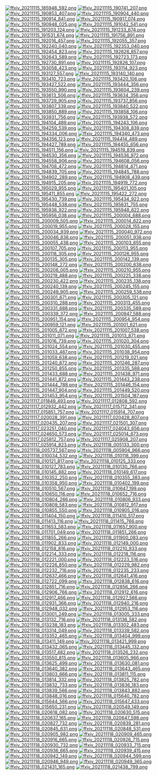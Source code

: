 [![ffxiv_20211115_185948_592.png](./image_e/ffxiv_20211115_185948_592.png)](./image_e/ffxiv_20211115_185948_592.png) 
[![ffxiv_20211115_190741_207.png](./image_e/ffxiv_20211115_190741_207.png)](./image_e/ffxiv_20211115_190741_207.png) 
[![ffxiv_20211115_190853_407.png](./image_e/ffxiv_20211115_190853_407.png)](./image_e/ffxiv_20211115_190853_407.png) 
[![ffxiv_20211115_190904_440.png](./image_e/ffxiv_20211115_190904_440.png)](./image_e/ffxiv_20211115_190904_440.png) 
[![ffxiv_20211115_190914_841.png](./image_e/ffxiv_20211115_190914_841.png)](./image_e/ffxiv_20211115_190914_841.png) 
[![ffxiv_20211115_190917_074.png](./image_e/ffxiv_20211115_190917_074.png)](./image_e/ffxiv_20211115_190917_074.png) 
[![ffxiv_20211115_190948_025.png](./image_e/ffxiv_20211115_190948_025.png)](./image_e/ffxiv_20211115_190948_025.png) 
[![ffxiv_20211115_191042_541.png](./image_e/ffxiv_20211115_191042_541.png)](./image_e/ffxiv_20211115_191042_541.png) 
[![ffxiv_20211115_191203_124.png](./image_e/ffxiv_20211115_191203_124.png)](./image_e/ffxiv_20211115_191203_124.png) 
[![ffxiv_20211115_191233_674.png](./image_e/ffxiv_20211115_191233_674.png)](./image_e/ffxiv_20211115_191233_674.png) 
[![ffxiv_20211115_191531_674.png](./image_e/ffxiv_20211115_191531_674.png)](./image_e/ffxiv_20211115_191531_674.png) 
[![ffxiv_20211115_191756_891.png](./image_e/ffxiv_20211115_191756_891.png)](./image_e/ffxiv_20211115_191756_891.png) 
[![ffxiv_20211115_192016_457.png](./image_e/ffxiv_20211115_192016_457.png)](./image_e/ffxiv_20211115_192016_457.png) 
[![ffxiv_20211115_192055_357.png](./image_e/ffxiv_20211115_192055_357.png)](./image_e/ffxiv_20211115_192055_357.png) 
[![ffxiv_20211115_192240_040.png](./image_e/ffxiv_20211115_192240_040.png)](./image_e/ffxiv_20211115_192240_040.png) 
[![ffxiv_20211115_192353_040.png](./image_e/ffxiv_20211115_192353_040.png)](./image_e/ffxiv_20211115_192353_040.png) 
[![ffxiv_20211115_192454_823.png](./image_e/ffxiv_20211115_192454_823.png)](./image_e/ffxiv_20211115_192454_823.png) 
[![ffxiv_20211115_192626_857.png](./image_e/ffxiv_20211115_192626_857.png)](./image_e/ffxiv_20211115_192626_857.png) 
[![ffxiv_20211115_192643_589.png](./image_e/ffxiv_20211115_192643_589.png)](./image_e/ffxiv_20211115_192643_589.png) 
[![ffxiv_20211115_192723_173.png](./image_e/ffxiv_20211115_192723_173.png)](./image_e/ffxiv_20211115_192723_173.png) 
[![ffxiv_20211115_192730_891.png](./image_e/ffxiv_20211115_192730_891.png)](./image_e/ffxiv_20211115_192730_891.png) 
[![ffxiv_20211115_192826_107.png](./image_e/ffxiv_20211115_192826_107.png)](./image_e/ffxiv_20211115_192826_107.png) 
[![ffxiv_20211115_193058_423.png](./image_e/ffxiv_20211115_193058_423.png)](./image_e/ffxiv_20211115_193058_423.png) 
[![ffxiv_20211115_193114_923.png](./image_e/ffxiv_20211115_193114_923.png)](./image_e/ffxiv_20211115_193114_923.png) 
[![ffxiv_20211115_193127_557.png](./image_e/ffxiv_20211115_193127_557.png)](./image_e/ffxiv_20211115_193127_557.png) 
[![ffxiv_20211115_193140_140.png](./image_e/ffxiv_20211115_193140_140.png)](./image_e/ffxiv_20211115_193140_140.png) 
[![ffxiv_20211115_193410_723.png](./image_e/ffxiv_20211115_193410_723.png)](./image_e/ffxiv_20211115_193410_723.png) 
[![ffxiv_20211115_193420_106.png](./image_e/ffxiv_20211115_193420_106.png)](./image_e/ffxiv_20211115_193420_106.png) 
[![ffxiv_20211115_193427_522.png](./image_e/ffxiv_20211115_193427_522.png)](./image_e/ffxiv_20211115_193427_522.png) 
[![ffxiv_20211115_193444_356.png](./image_e/ffxiv_20211115_193444_356.png)](./image_e/ffxiv_20211115_193444_356.png) 
[![ffxiv_20211115_193550_990.png](./image_e/ffxiv_20211115_193550_990.png)](./image_e/ffxiv_20211115_193550_990.png) 
[![ffxiv_20211115_193604_239.png](./image_e/ffxiv_20211115_193604_239.png)](./image_e/ffxiv_20211115_193604_239.png) 
[![ffxiv_20211115_193613_506.png](./image_e/ffxiv_20211115_193613_506.png)](./image_e/ffxiv_20211115_193613_506.png) 
[![ffxiv_20211115_193634_356.png](./image_e/ffxiv_20211115_193634_356.png)](./image_e/ffxiv_20211115_193634_356.png) 
[![ffxiv_20211115_193729_905.png](./image_e/ffxiv_20211115_193729_905.png)](./image_e/ffxiv_20211115_193729_905.png) 
[![ffxiv_20211115_193737_856.png](./image_e/ffxiv_20211115_193737_856.png)](./image_e/ffxiv_20211115_193737_856.png) 
[![ffxiv_20211115_193807_339.png](./image_e/ffxiv_20211115_193807_339.png)](./image_e/ffxiv_20211115_193807_339.png) 
[![ffxiv_20211115_193840_522.png](./image_e/ffxiv_20211115_193840_522.png)](./image_e/ffxiv_20211115_193840_522.png) 
[![ffxiv_20211115_193850_889.png](./image_e/ffxiv_20211115_193850_889.png)](./image_e/ffxiv_20211115_193850_889.png) 
[![ffxiv_20211115_193858_106.png](./image_e/ffxiv_20211115_193858_106.png)](./image_e/ffxiv_20211115_193858_106.png) 
[![ffxiv_20211115_193931_756.png](./image_e/ffxiv_20211115_193931_756.png)](./image_e/ffxiv_20211115_193931_756.png) 
[![ffxiv_20211115_193938_572.png](./image_e/ffxiv_20211115_193938_572.png)](./image_e/ffxiv_20211115_193938_572.png) 
[![ffxiv_20211115_194104_489.png](./image_e/ffxiv_20211115_194104_489.png)](./image_e/ffxiv_20211115_194104_489.png) 
[![ffxiv_20211115_194243_106.png](./image_e/ffxiv_20211115_194243_106.png)](./image_e/ffxiv_20211115_194243_106.png) 
[![ffxiv_20211115_194259_539.png](./image_e/ffxiv_20211115_194259_539.png)](./image_e/ffxiv_20211115_194259_539.png) 
[![ffxiv_20211115_194308_839.png](./image_e/ffxiv_20211115_194308_839.png)](./image_e/ffxiv_20211115_194308_839.png) 
[![ffxiv_20211115_194334_006.png](./image_e/ffxiv_20211115_194334_006.png)](./image_e/ffxiv_20211115_194334_006.png) 
[![ffxiv_20211115_194340_473.png](./image_e/ffxiv_20211115_194340_473.png)](./image_e/ffxiv_20211115_194340_473.png) 
[![ffxiv_20211115_194356_123.png](./image_e/ffxiv_20211115_194356_123.png)](./image_e/ffxiv_20211115_194356_123.png) 
[![ffxiv_20211115_194414_489.png](./image_e/ffxiv_20211115_194414_489.png)](./image_e/ffxiv_20211115_194414_489.png) 
[![ffxiv_20211115_194427_789.png](./image_e/ffxiv_20211115_194427_789.png)](./image_e/ffxiv_20211115_194427_789.png) 
[![ffxiv_20211115_194455_656.png](./image_e/ffxiv_20211115_194455_656.png)](./image_e/ffxiv_20211115_194455_656.png) 
[![ffxiv_20211115_194511_156.png](./image_e/ffxiv_20211115_194511_156.png)](./image_e/ffxiv_20211115_194511_156.png) 
[![ffxiv_20211115_194519_839.png](./image_e/ffxiv_20211115_194519_839.png)](./image_e/ffxiv_20211115_194519_839.png) 
[![ffxiv_20211115_194530_356.png](./image_e/ffxiv_20211115_194530_356.png)](./image_e/ffxiv_20211115_194530_356.png) 
[![ffxiv_20211115_194536_972.png](./image_e/ffxiv_20211115_194536_972.png)](./image_e/ffxiv_20211115_194536_972.png) 
[![ffxiv_20211115_194558_906.png](./image_e/ffxiv_20211115_194558_906.png)](./image_e/ffxiv_20211115_194558_906.png) 
[![ffxiv_20211115_194608_056.png](./image_e/ffxiv_20211115_194608_056.png)](./image_e/ffxiv_20211115_194608_056.png) 
[![ffxiv_20211115_194708_472.png](./image_e/ffxiv_20211115_194708_472.png)](./image_e/ffxiv_20211115_194708_472.png) 
[![ffxiv_20211115_194814_471.png](./image_e/ffxiv_20211115_194814_471.png)](./image_e/ffxiv_20211115_194814_471.png) 
[![ffxiv_20211115_194839_705.png](./image_e/ffxiv_20211115_194839_705.png)](./image_e/ffxiv_20211115_194839_705.png) 
[![ffxiv_20211115_194845_788.png](./image_e/ffxiv_20211115_194845_788.png)](./image_e/ffxiv_20211115_194845_788.png) 
[![ffxiv_20211115_194902_289.png](./image_e/ffxiv_20211115_194902_289.png)](./image_e/ffxiv_20211115_194902_289.png) 
[![ffxiv_20211115_194908_439.png](./image_e/ffxiv_20211115_194908_439.png)](./image_e/ffxiv_20211115_194908_439.png) 
[![ffxiv_20211115_194915_205.png](./image_e/ffxiv_20211115_194915_205.png)](./image_e/ffxiv_20211115_194915_205.png) 
[![ffxiv_20211115_194919_772.png](./image_e/ffxiv_20211115_194919_772.png)](./image_e/ffxiv_20211115_194919_772.png) 
[![ffxiv_20211115_195029_955.png](./image_e/ffxiv_20211115_195029_955.png)](./image_e/ffxiv_20211115_195029_955.png) 
[![ffxiv_20211115_195401_105.png](./image_e/ffxiv_20211115_195401_105.png)](./image_e/ffxiv_20211115_195401_105.png) 
[![ffxiv_20211115_195411_855.png](./image_e/ffxiv_20211115_195411_855.png)](./image_e/ffxiv_20211115_195411_855.png) 
[![ffxiv_20211115_195422_272.png](./image_e/ffxiv_20211115_195422_272.png)](./image_e/ffxiv_20211115_195422_272.png) 
[![ffxiv_20211115_195430_739.png](./image_e/ffxiv_20211115_195430_739.png)](./image_e/ffxiv_20211115_195430_739.png) 
[![ffxiv_20211115_195434_922.png](./image_e/ffxiv_20211115_195434_922.png)](./image_e/ffxiv_20211115_195434_922.png) 
[![ffxiv_20211115_195448_538.png](./image_e/ffxiv_20211115_195448_538.png)](./image_e/ffxiv_20211115_195448_538.png) 
[![ffxiv_20211115_195631_755.png](./image_e/ffxiv_20211115_195631_755.png)](./image_e/ffxiv_20211115_195631_755.png) 
[![ffxiv_20211115_195938_922.png](./image_e/ffxiv_20211115_195938_922.png)](./image_e/ffxiv_20211115_195938_922.png) 
[![ffxiv_20211115_195948_622.png](./image_e/ffxiv_20211115_195948_622.png)](./image_e/ffxiv_20211115_195948_622.png) 
[![ffxiv_20211115_195956_038.png](./image_e/ffxiv_20211115_195956_038.png)](./image_e/ffxiv_20211115_195956_038.png) 
[![ffxiv_20211115_200004_688.png](./image_e/ffxiv_20211115_200004_688.png)](./image_e/ffxiv_20211115_200004_688.png) 
[![ffxiv_20211115_200009_505.png](./image_e/ffxiv_20211115_200009_505.png)](./image_e/ffxiv_20211115_200009_505.png) 
[![ffxiv_20211115_200014_622.png](./image_e/ffxiv_20211115_200014_622.png)](./image_e/ffxiv_20211115_200014_622.png) 
[![ffxiv_20211115_200019_955.png](./image_e/ffxiv_20211115_200019_955.png)](./image_e/ffxiv_20211115_200019_955.png) 
[![ffxiv_20211115_200028_155.png](./image_e/ffxiv_20211115_200028_155.png)](./image_e/ffxiv_20211115_200028_155.png) 
[![ffxiv_20211115_200034_939.png](./image_e/ffxiv_20211115_200034_939.png)](./image_e/ffxiv_20211115_200034_939.png) 
[![ffxiv_20211115_200040_972.png](./image_e/ffxiv_20211115_200040_972.png)](./image_e/ffxiv_20211115_200040_972.png) 
[![ffxiv_20211115_200046_838.png](./image_e/ffxiv_20211115_200046_838.png)](./image_e/ffxiv_20211115_200046_838.png) 
[![ffxiv_20211115_200051_938.png](./image_e/ffxiv_20211115_200051_938.png)](./image_e/ffxiv_20211115_200051_938.png) 
[![ffxiv_20211115_200055_438.png](./image_e/ffxiv_20211115_200055_438.png)](./image_e/ffxiv_20211115_200055_438.png) 
[![ffxiv_20211115_200103_655.png](./image_e/ffxiv_20211115_200103_655.png)](./image_e/ffxiv_20211115_200103_655.png) 
[![ffxiv_20211115_200107_705.png](./image_e/ffxiv_20211115_200107_705.png)](./image_e/ffxiv_20211115_200107_705.png) 
[![ffxiv_20211115_200113_955.png](./image_e/ffxiv_20211115_200113_955.png)](./image_e/ffxiv_20211115_200113_955.png) 
[![ffxiv_20211115_200118_305.png](./image_e/ffxiv_20211115_200118_305.png)](./image_e/ffxiv_20211115_200118_305.png) 
[![ffxiv_20211115_200126_955.png](./image_e/ffxiv_20211115_200126_955.png)](./image_e/ffxiv_20211115_200126_955.png) 
[![ffxiv_20211115_200135_305.png](./image_e/ffxiv_20211115_200135_305.png)](./image_e/ffxiv_20211115_200135_305.png) 
[![ffxiv_20211115_200142_139.png](./image_e/ffxiv_20211115_200142_139.png)](./image_e/ffxiv_20211115_200142_139.png) 
[![ffxiv_20211115_200148_272.png](./image_e/ffxiv_20211115_200148_272.png)](./image_e/ffxiv_20211115_200148_272.png) 
[![ffxiv_20211115_200200_638.png](./image_e/ffxiv_20211115_200200_638.png)](./image_e/ffxiv_20211115_200200_638.png) 
[![ffxiv_20211115_200206_005.png](./image_e/ffxiv_20211115_200206_005.png)](./image_e/ffxiv_20211115_200206_005.png) 
[![ffxiv_20211115_200210_955.png](./image_e/ffxiv_20211115_200210_955.png)](./image_e/ffxiv_20211115_200210_955.png) 
[![ffxiv_20211115_200219_488.png](./image_e/ffxiv_20211115_200219_488.png)](./image_e/ffxiv_20211115_200219_488.png) 
[![ffxiv_20211115_200225_338.png](./image_e/ffxiv_20211115_200225_338.png)](./image_e/ffxiv_20211115_200225_338.png) 
[![ffxiv_20211115_200230_422.png](./image_e/ffxiv_20211115_200230_422.png)](./image_e/ffxiv_20211115_200230_422.png) 
[![ffxiv_20211115_200235_138.png](./image_e/ffxiv_20211115_200235_138.png)](./image_e/ffxiv_20211115_200235_138.png) 
[![ffxiv_20211115_200240_139.png](./image_e/ffxiv_20211115_200240_139.png)](./image_e/ffxiv_20211115_200240_139.png) 
[![ffxiv_20211115_200245_155.png](./image_e/ffxiv_20211115_200245_155.png)](./image_e/ffxiv_20211115_200245_155.png) 
[![ffxiv_20211115_200249_905.png](./image_e/ffxiv_20211115_200249_905.png)](./image_e/ffxiv_20211115_200249_905.png) 
[![ffxiv_20211115_200259_538.png](./image_e/ffxiv_20211115_200259_538.png)](./image_e/ffxiv_20211115_200259_538.png) 
[![ffxiv_20211115_200301_671.png](./image_e/ffxiv_20211115_200301_671.png)](./image_e/ffxiv_20211115_200301_671.png) 
[![ffxiv_20211115_200305_121.png](./image_e/ffxiv_20211115_200305_121.png)](./image_e/ffxiv_20211115_200305_121.png) 
[![ffxiv_20211115_200310_288.png](./image_e/ffxiv_20211115_200310_288.png)](./image_e/ffxiv_20211115_200310_288.png) 
[![ffxiv_20211115_200313_455.png](./image_e/ffxiv_20211115_200313_455.png)](./image_e/ffxiv_20211115_200313_455.png) 
[![ffxiv_20211115_200331_688.png](./image_e/ffxiv_20211115_200331_688.png)](./image_e/ffxiv_20211115_200331_688.png) 
[![ffxiv_20211115_200335_589.png](./image_e/ffxiv_20211115_200335_589.png)](./image_e/ffxiv_20211115_200335_589.png) 
[![ffxiv_20211115_200339_372.png](./image_e/ffxiv_20211115_200339_372.png)](./image_e/ffxiv_20211115_200339_372.png) 
[![ffxiv_20211115_200947_588.png](./image_e/ffxiv_20211115_200947_588.png)](./image_e/ffxiv_20211115_200947_588.png) 
[![ffxiv_20211115_200951_154.png](./image_e/ffxiv_20211115_200951_154.png)](./image_e/ffxiv_20211115_200951_154.png) 
[![ffxiv_20211115_200954_954.png](./image_e/ffxiv_20211115_200954_954.png)](./image_e/ffxiv_20211115_200954_954.png) 
[![ffxiv_20211115_200959_121.png](./image_e/ffxiv_20211115_200959_121.png)](./image_e/ffxiv_20211115_200959_121.png) 
[![ffxiv_20211115_201001_621.png](./image_e/ffxiv_20211115_201001_621.png)](./image_e/ffxiv_20211115_201001_621.png) 
[![ffxiv_20211115_201005_672.png](./image_e/ffxiv_20211115_201005_672.png)](./image_e/ffxiv_20211115_201005_672.png) 
[![ffxiv_20211115_201007_538.png](./image_e/ffxiv_20211115_201007_538.png)](./image_e/ffxiv_20211115_201007_538.png) 
[![ffxiv_20211115_201011_071.png](./image_e/ffxiv_20211115_201011_071.png)](./image_e/ffxiv_20211115_201011_071.png) 
[![ffxiv_20211115_201013_871.png](./image_e/ffxiv_20211115_201013_871.png)](./image_e/ffxiv_20211115_201013_871.png) 
[![ffxiv_20211115_201016_739.png](./image_e/ffxiv_20211115_201016_739.png)](./image_e/ffxiv_20211115_201016_739.png) 
[![ffxiv_20211115_201020_304.png](./image_e/ffxiv_20211115_201020_304.png)](./image_e/ffxiv_20211115_201020_304.png) 
[![ffxiv_20211115_201024_554.png](./image_e/ffxiv_20211115_201024_554.png)](./image_e/ffxiv_20211115_201024_554.png) 
[![ffxiv_20211115_201030_455.png](./image_e/ffxiv_20211115_201030_455.png)](./image_e/ffxiv_20211115_201030_455.png) 
[![ffxiv_20211115_201033_487.png](./image_e/ffxiv_20211115_201033_487.png)](./image_e/ffxiv_20211115_201033_487.png) 
[![ffxiv_20211115_201038_954.png](./image_e/ffxiv_20211115_201038_954.png)](./image_e/ffxiv_20211115_201038_954.png) 
[![ffxiv_20211115_201059_638.png](./image_e/ffxiv_20211115_201059_638.png)](./image_e/ffxiv_20211115_201059_638.png) 
[![ffxiv_20211115_201219_021.png](./image_e/ffxiv_20211115_201219_021.png)](./image_e/ffxiv_20211115_201219_021.png) 
[![ffxiv_20211115_201240_872.png](./image_e/ffxiv_20211115_201240_872.png)](./image_e/ffxiv_20211115_201240_872.png) 
[![ffxiv_20211115_201246_287.png](./image_e/ffxiv_20211115_201246_287.png)](./image_e/ffxiv_20211115_201246_287.png) 
[![ffxiv_20211115_201250_855.png](./image_e/ffxiv_20211115_201250_855.png)](./image_e/ffxiv_20211115_201250_855.png) 
[![ffxiv_20211115_201335_588.png](./image_e/ffxiv_20211115_201335_588.png)](./image_e/ffxiv_20211115_201335_588.png) 
[![ffxiv_20211115_201433_688.png](./image_e/ffxiv_20211115_201433_688.png)](./image_e/ffxiv_20211115_201433_688.png) 
[![ffxiv_20211115_201438_971.png](./image_e/ffxiv_20211115_201438_971.png)](./image_e/ffxiv_20211115_201438_971.png) 
[![ffxiv_20211115_201441_872.png](./image_e/ffxiv_20211115_201441_872.png)](./image_e/ffxiv_20211115_201441_872.png) 
[![ffxiv_20211115_201443_238.png](./image_e/ffxiv_20211115_201443_238.png)](./image_e/ffxiv_20211115_201443_238.png) 
[![ffxiv_20211115_201444_788.png](./image_e/ffxiv_20211115_201444_788.png)](./image_e/ffxiv_20211115_201444_788.png) 
[![ffxiv_20211115_201446_154.png](./image_e/ffxiv_20211115_201446_154.png)](./image_e/ffxiv_20211115_201446_154.png) 
[![ffxiv_20211115_201447_904.png](./image_e/ffxiv_20211115_201447_904.png)](./image_e/ffxiv_20211115_201447_904.png) 
[![ffxiv_20211115_201449_520.png](./image_e/ffxiv_20211115_201449_520.png)](./image_e/ffxiv_20211115_201449_520.png) 
[![ffxiv_20211115_201453_954.png](./image_e/ffxiv_20211115_201453_954.png)](./image_e/ffxiv_20211115_201453_954.png) 
[![ffxiv_20211115_201504_187.png](./image_e/ffxiv_20211115_201504_187.png)](./image_e/ffxiv_20211115_201504_187.png) 
[![ffxiv_20211117_011849_493.png](./image_e/ffxiv_20211117_011849_493.png)](./image_e/ffxiv_20211117_011849_493.png) 
[![ffxiv_20211117_012808_592.png](./image_e/ffxiv_20211117_012808_592.png)](./image_e/ffxiv_20211117_012808_592.png) 
[![ffxiv_20211117_012932_442.png](./image_e/ffxiv_20211117_012932_442.png)](./image_e/ffxiv_20211117_012932_442.png) 
[![ffxiv_20211117_015712_341.png](./image_e/ffxiv_20211117_015712_341.png)](./image_e/ffxiv_20211117_015712_341.png) 
[![ffxiv_20211117_015851_757.png](./image_e/ffxiv_20211117_015851_757.png)](./image_e/ffxiv_20211117_015851_757.png) 
[![ffxiv_20211117_015914_707.png](./image_e/ffxiv_20211117_015914_707.png)](./image_e/ffxiv_20211117_015914_707.png) 
[![ffxiv_20211117_020028_391.png](./image_e/ffxiv_20211117_020028_391.png)](./image_e/ffxiv_20211117_020028_391.png) 
[![ffxiv_20211117_020428_807.png](./image_e/ffxiv_20211117_020428_807.png)](./image_e/ffxiv_20211117_020428_807.png) 
[![ffxiv_20211117_020435_207.png](./image_e/ffxiv_20211117_020435_207.png)](./image_e/ffxiv_20211117_020435_207.png) 
[![ffxiv_20211117_021501_307.png](./image_e/ffxiv_20211117_021501_307.png)](./image_e/ffxiv_20211117_021501_307.png) 
[![ffxiv_20211117_023251_040.png](./image_e/ffxiv_20211117_023251_040.png)](./image_e/ffxiv_20211117_023251_040.png) 
[![ffxiv_20211117_024043_656.png](./image_e/ffxiv_20211117_024043_656.png)](./image_e/ffxiv_20211117_024043_656.png) 
[![ffxiv_20211117_024650_573.png](./image_e/ffxiv_20211117_024650_573.png)](./image_e/ffxiv_20211117_024650_573.png) 
[![ffxiv_20211117_025014_673.png](./image_e/ffxiv_20211117_025014_673.png)](./image_e/ffxiv_20211117_025014_673.png) 
[![ffxiv_20211117_025812_757.png](./image_e/ffxiv_20211117_025812_757.png)](./image_e/ffxiv_20211117_025812_757.png) 
[![ffxiv_20211117_025908_207.png](./image_e/ffxiv_20211117_025908_207.png)](./image_e/ffxiv_20211117_025908_207.png) 
[![ffxiv_20211117_025914_823.png](./image_e/ffxiv_20211117_025914_823.png)](./image_e/ffxiv_20211117_025914_823.png) 
[![ffxiv_20211118_005133_300.png](./image_e/ffxiv_20211118_005133_300.png)](./image_e/ffxiv_20211118_005133_300.png) 
[![ffxiv_20211118_005737_567.png](./image_e/ffxiv_20211118_005737_567.png)](./image_e/ffxiv_20211118_005737_567.png) 
[![ffxiv_20211118_005904_966.png](./image_e/ffxiv_20211118_005904_966.png)](./image_e/ffxiv_20211118_005904_966.png) 
[![ffxiv_20211118_010034_532.png](./image_e/ffxiv_20211118_010034_532.png)](./image_e/ffxiv_20211118_010034_532.png) 
[![ffxiv_20211118_010118_399.png](./image_e/ffxiv_20211118_010118_399.png)](./image_e/ffxiv_20211118_010118_399.png) 
[![ffxiv_20211118_010121_817.png](./image_e/ffxiv_20211118_010121_817.png)](./image_e/ffxiv_20211118_010121_817.png) 
[![ffxiv_20211118_010125_333.png](./image_e/ffxiv_20211118_010125_333.png)](./image_e/ffxiv_20211118_010125_333.png) 
[![ffxiv_20211118_010127_783.png](./image_e/ffxiv_20211118_010127_783.png)](./image_e/ffxiv_20211118_010127_783.png) 
[![ffxiv_20211118_010130_766.png](./image_e/ffxiv_20211118_010130_766.png)](./image_e/ffxiv_20211118_010130_766.png) 
[![ffxiv_20211118_010145_882.png](./image_e/ffxiv_20211118_010145_882.png)](./image_e/ffxiv_20211118_010145_882.png) 
[![ffxiv_20211118_010149_617.png](./image_e/ffxiv_20211118_010149_617.png)](./image_e/ffxiv_20211118_010149_617.png) 
[![ffxiv_20211118_010352_250.png](./image_e/ffxiv_20211118_010352_250.png)](./image_e/ffxiv_20211118_010352_250.png) 
[![ffxiv_20211118_010355_383.png](./image_e/ffxiv_20211118_010355_383.png)](./image_e/ffxiv_20211118_010355_383.png) 
[![ffxiv_20211118_010358_950.png](./image_e/ffxiv_20211118_010358_950.png)](./image_e/ffxiv_20211118_010358_950.png) 
[![ffxiv_20211118_010402_199.png](./image_e/ffxiv_20211118_010402_199.png)](./image_e/ffxiv_20211118_010402_199.png) 
[![ffxiv_20211118_010510_567.png](./image_e/ffxiv_20211118_010510_567.png)](./image_e/ffxiv_20211118_010510_567.png) 
[![ffxiv_20211118_010647_199.png](./image_e/ffxiv_20211118_010647_199.png)](./image_e/ffxiv_20211118_010647_199.png) 
[![ffxiv_20211118_010650_116.png](./image_e/ffxiv_20211118_010650_116.png)](./image_e/ffxiv_20211118_010650_116.png) 
[![ffxiv_20211118_010652_716.png](./image_e/ffxiv_20211118_010652_716.png)](./image_e/ffxiv_20211118_010652_716.png) 
[![ffxiv_20211118_010804_266.png](./image_e/ffxiv_20211118_010804_266.png)](./image_e/ffxiv_20211118_010804_266.png) 
[![ffxiv_20211118_010806_933.png](./image_e/ffxiv_20211118_010806_933.png)](./image_e/ffxiv_20211118_010806_933.png) 
[![ffxiv_20211118_010809_583.png](./image_e/ffxiv_20211118_010809_583.png)](./image_e/ffxiv_20211118_010809_583.png) 
[![ffxiv_20211118_010812_917.png](./image_e/ffxiv_20211118_010812_917.png)](./image_e/ffxiv_20211118_010812_917.png) 
[![ffxiv_20211118_010855_550.png](./image_e/ffxiv_20211118_010855_550.png)](./image_e/ffxiv_20211118_010855_550.png) 
[![ffxiv_20211118_010905_016.png](./image_e/ffxiv_20211118_010905_016.png)](./image_e/ffxiv_20211118_010905_016.png) 
[![ffxiv_20211118_011404_150.png](./image_e/ffxiv_20211118_011404_150.png)](./image_e/ffxiv_20211118_011404_150.png) 
[![ffxiv_20211118_011410_517.png](./image_e/ffxiv_20211118_011410_517.png)](./image_e/ffxiv_20211118_011410_517.png) 
[![ffxiv_20211118_011413_116.png](./image_e/ffxiv_20211118_011413_116.png)](./image_e/ffxiv_20211118_011413_116.png) 
[![ffxiv_20211118_011415_766.png](./image_e/ffxiv_20211118_011415_766.png)](./image_e/ffxiv_20211118_011415_766.png) 
[![ffxiv_20211118_011653_583.png](./image_e/ffxiv_20211118_011653_583.png)](./image_e/ffxiv_20211118_011653_583.png) 
[![ffxiv_20211118_011657_900.png](./image_e/ffxiv_20211118_011657_900.png)](./image_e/ffxiv_20211118_011657_900.png) 
[![ffxiv_20211118_011701_049.png](./image_e/ffxiv_20211118_011701_049.png)](./image_e/ffxiv_20211118_011701_049.png) 
[![ffxiv_20211118_011851_266.png](./image_e/ffxiv_20211118_011851_266.png)](./image_e/ffxiv_20211118_011851_266.png) 
[![ffxiv_20211118_011855_266.png](./image_e/ffxiv_20211118_011855_266.png)](./image_e/ffxiv_20211118_011855_266.png) 
[![ffxiv_20211118_011900_083.png](./image_e/ffxiv_20211118_011900_083.png)](./image_e/ffxiv_20211118_011900_083.png) 
[![ffxiv_20211118_011902_833.png](./image_e/ffxiv_20211118_011902_833.png)](./image_e/ffxiv_20211118_011902_833.png) 
[![ffxiv_20211118_012149_000.png](./image_e/ffxiv_20211118_012149_000.png)](./image_e/ffxiv_20211118_012149_000.png) 
[![ffxiv_20211118_012158_816.png](./image_e/ffxiv_20211118_012158_816.png)](./image_e/ffxiv_20211118_012158_816.png) 
[![ffxiv_20211118_012210_933.png](./image_e/ffxiv_20211118_012210_933.png)](./image_e/ffxiv_20211118_012210_933.png) 
[![ffxiv_20211118_012214_333.png](./image_e/ffxiv_20211118_012214_333.png)](./image_e/ffxiv_20211118_012214_333.png) 
[![ffxiv_20211118_012218_116.png](./image_e/ffxiv_20211118_012218_116.png)](./image_e/ffxiv_20211118_012218_116.png) 
[![ffxiv_20211118_012221_000.png](./image_e/ffxiv_20211118_012221_000.png)](./image_e/ffxiv_20211118_012221_000.png) 
[![ffxiv_20211118_012223_516.png](./image_e/ffxiv_20211118_012223_516.png)](./image_e/ffxiv_20211118_012223_516.png) 
[![ffxiv_20211118_012226_850.png](./image_e/ffxiv_20211118_012226_850.png)](./image_e/ffxiv_20211118_012226_850.png) 
[![ffxiv_20211118_012229_982.png](./image_e/ffxiv_20211118_012229_982.png)](./image_e/ffxiv_20211118_012229_982.png) 
[![ffxiv_20211118_012232_716.png](./image_e/ffxiv_20211118_012232_716.png)](./image_e/ffxiv_20211118_012232_716.png) 
[![ffxiv_20211118_012235_233.png](./image_e/ffxiv_20211118_012235_233.png)](./image_e/ffxiv_20211118_012235_233.png) 
[![ffxiv_20211118_012637_466.png](./image_e/ffxiv_20211118_012637_466.png)](./image_e/ffxiv_20211118_012637_466.png) 
[![ffxiv_20211118_012641_416.png](./image_e/ffxiv_20211118_012641_416.png)](./image_e/ffxiv_20211118_012641_416.png) 
[![ffxiv_20211118_012722_099.png](./image_e/ffxiv_20211118_012722_099.png)](./image_e/ffxiv_20211118_012722_099.png) 
[![ffxiv_20211118_012838_616.png](./image_e/ffxiv_20211118_012838_616.png)](./image_e/ffxiv_20211118_012838_616.png) 
[![ffxiv_20211118_012851_716.png](./image_e/ffxiv_20211118_012851_716.png)](./image_e/ffxiv_20211118_012851_716.png) 
[![ffxiv_20211118_012856_266.png](./image_e/ffxiv_20211118_012856_266.png)](./image_e/ffxiv_20211118_012856_266.png) 
[![ffxiv_20211118_012906_766.png](./image_e/ffxiv_20211118_012906_766.png)](./image_e/ffxiv_20211118_012906_766.png) 
[![ffxiv_20211118_012912_616.png](./image_e/ffxiv_20211118_012912_616.png)](./image_e/ffxiv_20211118_012912_616.png) 
[![ffxiv_20211118_012917_466.png](./image_e/ffxiv_20211118_012917_466.png)](./image_e/ffxiv_20211118_012917_466.png) 
[![ffxiv_20211118_012927_566.png](./image_e/ffxiv_20211118_012927_566.png)](./image_e/ffxiv_20211118_012927_566.png) 
[![ffxiv_20211118_012931_366.png](./image_e/ffxiv_20211118_012931_366.png)](./image_e/ffxiv_20211118_012931_366.png) 
[![ffxiv_20211118_012940_216.png](./image_e/ffxiv_20211118_012940_216.png)](./image_e/ffxiv_20211118_012940_216.png) 
[![ffxiv_20211118_012948_032.png](./image_e/ffxiv_20211118_012948_032.png)](./image_e/ffxiv_20211118_012948_032.png) 
[![ffxiv_20211118_012953_116.png](./image_e/ffxiv_20211118_012953_116.png)](./image_e/ffxiv_20211118_012953_116.png) 
[![ffxiv_20211118_013001_249.png](./image_e/ffxiv_20211118_013001_249.png)](./image_e/ffxiv_20211118_013001_249.png) 
[![ffxiv_20211118_013005_333.png](./image_e/ffxiv_20211118_013005_333.png)](./image_e/ffxiv_20211118_013005_333.png) 
[![ffxiv_20211118_013132_716.png](./image_e/ffxiv_20211118_013132_716.png)](./image_e/ffxiv_20211118_013132_716.png) 
[![ffxiv_20211118_013136_582.png](./image_e/ffxiv_20211118_013136_582.png)](./image_e/ffxiv_20211118_013136_582.png) 
[![ffxiv_20211118_013238_183.png](./image_e/ffxiv_20211118_013238_183.png)](./image_e/ffxiv_20211118_013238_183.png) 
[![ffxiv_20211118_013302_483.png](./image_e/ffxiv_20211118_013302_483.png)](./image_e/ffxiv_20211118_013302_483.png) 
[![ffxiv_20211118_013314_049.png](./image_e/ffxiv_20211118_013314_049.png)](./image_e/ffxiv_20211118_013314_049.png) 
[![ffxiv_20211118_013339_582.png](./image_e/ffxiv_20211118_013339_582.png)](./image_e/ffxiv_20211118_013339_582.png) 
[![ffxiv_20211118_013352_465.png](./image_e/ffxiv_20211118_013352_465.png)](./image_e/ffxiv_20211118_013352_465.png) 
[![ffxiv_20211118_013404_999.png](./image_e/ffxiv_20211118_013404_999.png)](./image_e/ffxiv_20211118_013404_999.png) 
[![ffxiv_20211118_013411_149.png](./image_e/ffxiv_20211118_013411_149.png)](./image_e/ffxiv_20211118_013411_149.png) 
[![ffxiv_20211118_013421_999.png](./image_e/ffxiv_20211118_013421_999.png)](./image_e/ffxiv_20211118_013421_999.png) 
[![ffxiv_20211118_013432_065.png](./image_e/ffxiv_20211118_013432_065.png)](./image_e/ffxiv_20211118_013432_065.png) 
[![ffxiv_20211118_013445_132.png](./image_e/ffxiv_20211118_013445_132.png)](./image_e/ffxiv_20211118_013445_132.png) 
[![ffxiv_20211118_013517_482.png](./image_e/ffxiv_20211118_013517_482.png)](./image_e/ffxiv_20211118_013517_482.png) 
[![ffxiv_20211118_013526_232.png](./image_e/ffxiv_20211118_013526_232.png)](./image_e/ffxiv_20211118_013526_232.png) 
[![ffxiv_20211118_013550_815.png](./image_e/ffxiv_20211118_013550_815.png)](./image_e/ffxiv_20211118_013550_815.png) 
[![ffxiv_20211118_013605_966.png](./image_e/ffxiv_20211118_013605_966.png)](./image_e/ffxiv_20211118_013605_966.png) 
[![ffxiv_20211118_013625_499.png](./image_e/ffxiv_20211118_013625_499.png)](./image_e/ffxiv_20211118_013625_499.png) 
[![ffxiv_20211118_013630_081.png](./image_e/ffxiv_20211118_013630_081.png)](./image_e/ffxiv_20211118_013630_081.png) 
[![ffxiv_20211118_013640_382.png](./image_e/ffxiv_20211118_013640_382.png)](./image_e/ffxiv_20211118_013640_382.png) 
[![ffxiv_20211118_013643_465.png](./image_e/ffxiv_20211118_013643_465.png)](./image_e/ffxiv_20211118_013643_465.png) 
[![ffxiv_20211118_013803_666.png](./image_e/ffxiv_20211118_013803_666.png)](./image_e/ffxiv_20211118_013803_666.png) 
[![ffxiv_20211118_013811_115.png](./image_e/ffxiv_20211118_013811_115.png)](./image_e/ffxiv_20211118_013811_115.png) 
[![ffxiv_20211118_013814_332.png](./image_e/ffxiv_20211118_013814_332.png)](./image_e/ffxiv_20211118_013814_332.png) 
[![ffxiv_20211118_013825_782.png](./image_e/ffxiv_20211118_013825_782.png)](./image_e/ffxiv_20211118_013825_782.png) 
[![ffxiv_20211118_013832_733.png](./image_e/ffxiv_20211118_013832_733.png)](./image_e/ffxiv_20211118_013832_733.png) 
[![ffxiv_20211118_013836_183.png](./image_e/ffxiv_20211118_013836_183.png)](./image_e/ffxiv_20211118_013836_183.png) 
[![ffxiv_20211118_013839_566.png](./image_e/ffxiv_20211118_013839_566.png)](./image_e/ffxiv_20211118_013839_566.png) 
[![ffxiv_20211118_013843_882.png](./image_e/ffxiv_20211118_013843_882.png)](./image_e/ffxiv_20211118_013843_882.png) 
[![ffxiv_20211118_013848_016.png](./image_e/ffxiv_20211118_013848_016.png)](./image_e/ffxiv_20211118_013848_016.png) 
[![ffxiv_20211118_015640_782.png](./image_e/ffxiv_20211118_015640_782.png)](./image_e/ffxiv_20211118_015640_782.png) 
[![ffxiv_20211118_015644_566.png](./image_e/ffxiv_20211118_015644_566.png)](./image_e/ffxiv_20211118_015644_566.png) 
[![ffxiv_20211118_015647_433.png](./image_e/ffxiv_20211118_015647_433.png)](./image_e/ffxiv_20211118_015647_433.png) 
[![ffxiv_20211118_015650_231.png](./image_e/ffxiv_20211118_015650_231.png)](./image_e/ffxiv_20211118_015650_231.png) 
[![ffxiv_20211118_020549_149.png](./image_e/ffxiv_20211118_020549_149.png)](./image_e/ffxiv_20211118_020549_149.png) 
[![ffxiv_20211118_020618_082.png](./image_e/ffxiv_20211118_020618_082.png)](./image_e/ffxiv_20211118_020618_082.png) 
[![ffxiv_20211118_020630_515.png](./image_e/ffxiv_20211118_020630_515.png)](./image_e/ffxiv_20211118_020630_515.png) 
[![ffxiv_20211118_020637_165.png](./image_e/ffxiv_20211118_020637_165.png)](./image_e/ffxiv_20211118_020637_165.png) 
[![ffxiv_20211118_020647_598.png](./image_e/ffxiv_20211118_020647_598.png)](./image_e/ffxiv_20211118_020647_598.png) 
[![ffxiv_20211118_020827_732.png](./image_e/ffxiv_20211118_020827_732.png)](./image_e/ffxiv_20211118_020827_732.png) 
[![ffxiv_20211118_020839_281.png](./image_e/ffxiv_20211118_020839_281.png)](./image_e/ffxiv_20211118_020839_281.png) 
[![ffxiv_20211118_020845_631.png](./image_e/ffxiv_20211118_020845_631.png)](./image_e/ffxiv_20211118_020845_631.png) 
[![ffxiv_20211118_020848_531.png](./image_e/ffxiv_20211118_020848_531.png)](./image_e/ffxiv_20211118_020848_531.png) 
[![ffxiv_20211118_020905_982.png](./image_e/ffxiv_20211118_020905_982.png)](./image_e/ffxiv_20211118_020905_982.png) 
[![ffxiv_20211118_020909_465.png](./image_e/ffxiv_20211118_020909_465.png)](./image_e/ffxiv_20211118_020909_465.png) 
[![ffxiv_20211118_020916_665.png](./image_e/ffxiv_20211118_020916_665.png)](./image_e/ffxiv_20211118_020916_665.png) 
[![ffxiv_20211118_020926_715.png](./image_e/ffxiv_20211118_020926_715.png)](./image_e/ffxiv_20211118_020926_715.png) 
[![ffxiv_20211118_020930_732.png](./image_e/ffxiv_20211118_020930_732.png)](./image_e/ffxiv_20211118_020930_732.png) 
[![ffxiv_20211118_020933_715.png](./image_e/ffxiv_20211118_020933_715.png)](./image_e/ffxiv_20211118_020933_715.png) 
[![ffxiv_20211118_020936_665.png](./image_e/ffxiv_20211118_020936_665.png)](./image_e/ffxiv_20211118_020936_665.png) 
[![ffxiv_20211118_020939_415.png](./image_e/ffxiv_20211118_020939_415.png)](./image_e/ffxiv_20211118_020939_415.png) 
[![ffxiv_20211118_020942_149.png](./image_e/ffxiv_20211118_020942_149.png)](./image_e/ffxiv_20211118_020942_149.png) 
[![ffxiv_20211118_020944_599.png](./image_e/ffxiv_20211118_020944_599.png)](./image_e/ffxiv_20211118_020944_599.png) 
[![ffxiv_20211118_020946_949.png](./image_e/ffxiv_20211118_020946_949.png)](./image_e/ffxiv_20211118_020946_949.png) 
[![ffxiv_20211118_020949_365.png](./image_e/ffxiv_20211118_020949_365.png)](./image_e/ffxiv_20211118_020949_365.png) 
[![ffxiv_20211118_021431_165.png](./image_e/ffxiv_20211118_021431_165.png)](./image_e/ffxiv_20211118_021431_165.png) 
[![ffxiv_20211118_021438_799.png](./image_e/ffxiv_20211118_021438_799.png)](./image_e/ffxiv_20211118_021438_799.png) 
